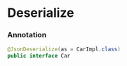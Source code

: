 # Deserialize

### Annotation

```java
@JsonDeserialize(as = CarImpl.class)
public interface Car
```

